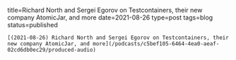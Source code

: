 
title=Richard North and Sergei Egorov on Testcontainers, their new company AtomicJar, and more
date=2021-08-26
type=post
tags=blog
status=published
~~~~~~
[(2021-08-26) Richard North and Sergei Egorov on Testcontainers, their new company AtomicJar, and more](/podcasts/c5bef105-6464-4ea0-aeaf-02cd6db0ec29/produced-audio) 
            